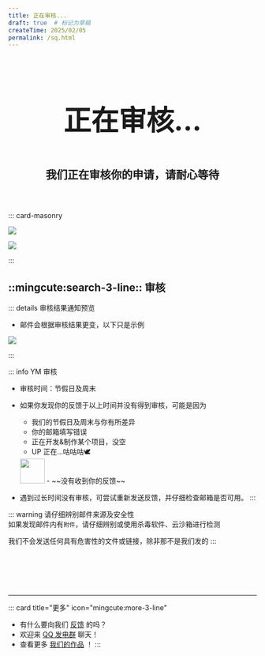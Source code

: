 ```yaml
---
title: 正在审核...
draft: true  # 标记为草稿
createTime: 2025/02/05
permalink: /sq.html
---
```


<div style="text-align: center; ">
    <p style="font-size: 56px; font-weight: 650; margin-top: 100px">正在审核...</p>
    <p style="font-size: 22px; font-weight: 650; margin-top: 40px;">我们正在审核你的申请，请耐心等待</p>
    <p style="margin-top: 60px;"></p>
    <LinkCard title="发送授权申请" icon="mingcute:key-2-line" href="/notes/反馈中心/发送授权申请.html" />
    <LinkCard title="反馈中心" icon="mingcute:navigation-line" href="/notes/反馈中心/" />
</div>

::: card-masonry

![](https://ri.youming.v6.army/fkzx.png)

![](https://ri.youming.v6.army/sq.png)

:::

## ::mingcute:search-3-line:: 审核

::: details 审核结果通知预览
- 邮件会根据审核结果更变，以下只是示例

![](https://ri.youming.v6.army/sh-sq.png)

:::

::: info YM 审核
- 审核时间：节假日及周末
- 如果你发现你的反馈于以上时间并没有得到审核，可能是因为

  - 我们的节假日及周末与你有所差异
  - 你的邮箱填写错误
  - 正在开发&制作某个项目，没空
  - UP 正在...咕咕咕🕊️  
  <img src="https://ri.youming.v6.army/gezi.png" width="50px">
  - ~~没有收到你的反馈~~

- 遇到过长时间没有审核，可尝试重新发送反馈，并仔细检查邮箱是否可用。
:::

::: warning
请仔细辨别邮件来源及安全性  
如果发现邮件内有`附件`，请仔细辨别或使用杀毒软件、云沙箱进行检测  

我们不会发送任何具有危害性的文件或链接，除非那不是我们发的
:::

<p style="margin-top: 100px"></p>

---

::: card title="更多" icon="mingcute:more-3-line"

- 有什么要向我们 [反馈](/notes/反馈中心/) 的吗？
- 欢迎来 [QQ 发电群](/链接.html#qq-群) 聊天！
- 查看更多 [我们的作品](/notes/MC-鼠标指针) ！
:::